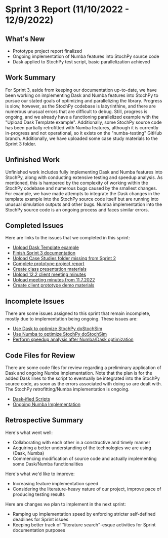 # Sprint 3 Report (11/10/2022 - 12/9/2022)

## What's New
 * Prototype project report finalized
 * Ongoing implementation of Numba features into StochPy source code
 * Dask applied to StochPy test script, basic parallelization achieved

## Work Summary
For Sprint 3, aside from keeping our documentation up-to-date, we have been working on implementing Dask and Numba features into StochPy to pursue our stated goals of optimizing and parallelizing the library. Progress is slow, however, as the StochPy codebase is labyrinthine, and there are numerous unusual errors that are difficult to debug. Still, progress is ongoing, and we already have a functioning parallelized example with the "Upload Dask Template example". Additionally, some StochPy source code has been partially retrofitted with Numba features, although it is currently in-progress and not operational, so it exists on the "numba-testing" GitHub branch. Additionally, we have uploaded some case study materials to the Sprint 3 folder. 

## Unfinished Work
Unfinished work includes fully implementing Dask and Numba features into StochPy, along with conducting extensive testing and speedup analysis. As mentioned, this is hampered by the complexity of working within the StochPy codebase and numerous bugs caused by the smallest changes. For example, we have made attempts to integrate the Dask changes in the template example into the StochPy source code itself but are running into unusual simulation outputs and other bugs. Numba implementation into the StochPy source code is an ongoing process and faces similar errors. 

## Completed Issues
Here are links to the issues that we completed in this sprint:
* [Upload Dask Template example](https://github.com/WSUCptSCapstone-Fall2022Spring2023/remi-hpcstochpy/issues/47)
* [Finish Sprint 3 documentation](https://github.com/WSUCptSCapstone-Fall2022Spring2023/remi-hpcstochpy/issues/54)
* [Upload Case Studies folder missing from Sprint 2](https://github.com/WSUCptSCapstone-Fall2022Spring2023/remi-hpcstochpy/issues/51)
* [Complete prototype project report](https://github.com/WSUCptSCapstone-Fall2022Spring2023/remi-hpcstochpy/issues/41)
* [Create class presentation materials](https://github.com/WSUCptSCapstone-Fall2022Spring2023/remi-hpcstochpy/issues/42)
* [Upload 12.2 client meeting minutes](https://github.com/WSUCptSCapstone-Fall2022Spring2023/remi-hpcstochpy/issues/50)
* [Upload meeting minutes from 11.7.2022](https://github.com/WSUCptSCapstone-Fall2022Spring2023/remi-hpcstochpy/issues/45)
* [Create client prototype demo materials](https://github.com/WSUCptSCapstone-Fall2022Spring2023/remi-hpcstochpy/issues/43)

 ## Incomplete Issues
There are some issues assigned to this sprint that remain incomplete, mostly due to implementation being ongoing. These issues are:
* [Use Dask to optimize StochPy doStochSim](https://github.com/WSUCptSCapstone-Fall2022Spring2023/remi-hpcstochpy/issues/39)
* [Use Numba to optimize StochPy doStochSim](https://github.com/WSUCptSCapstone-Fall2022Spring2023/remi-hpcstochpy/issues/44)
* [Perform speedup analysis after Numba/Dask optimization](https://github.com/WSUCptSCapstone-Fall2022Spring2023/remi-hpcstochpy/issues/40)

## Code Files for Review
There are some code files for review regarding a preliminary application of Dask and ongoing Numba implementation. Note that the plan is for the added Dask lines to the script to eventually be integrated into the StochPy source code, as soon as the errors associated with doing so are dealt with. The StochPy retrofitting/Numba implementation is ongoing. 
* [Dask-ified Scripts](https://github.com/WSUCptSCapstone-Fall2022Spring2023/remi-hpcstochpy/pull/48/files)
* [Ongoing Numba Implementation](https://github.com/WSUCptSCapstone-Fall2022Spring2023/remi-hpcstochpy/compare/main...numba-testing)
 
## Retrospective Summary
Here's what went well:
  * Collaborating with each other in a constructive and timely manner
  * Acquiring a better understanding of the technologies we are using (Dask, Numba)
  * Commencing modification of source code and actually implementing some Dask/Numba functionalities
 
Here's what we'd like to improve:
   * Increasing feature implementation speed
   * Considering the literature-heavy nature of our project, improve pace of producing testing results
  
Here are changes we plan to implement in the next sprint:
   * Ramping up implementation speed by enforcing stricter self-defined deadlines for Sprint issues
   * Keeping better track of "literature search"-esque activities for Sprint documentation purposes

